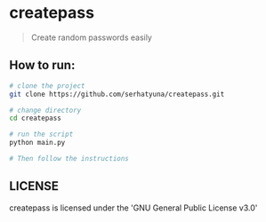 # createpass

> Create random passwords easily

## How to run:

``` bash
# clone the project
git clone https://github.com/serhatyuna/createpass.git

# change directory
cd createpass

# run the script
python main.py

# Then follow the instructions
```

## LICENSE
createpass is licensed under the 'GNU General Public License v3.0'
